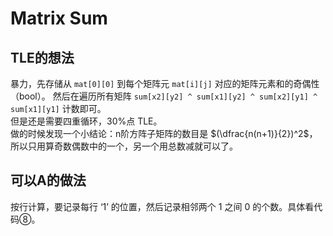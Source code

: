 # Matrix Sum

## TLE的想法

暴力，先存储从 `mat[0][0]` 到每个矩阵元 `mat[i][j]` 对应的矩阵元素和的奇偶性（bool）。
然后在遍历所有矩阵 `sum[x2][y2] ^ sum[x1][y2] ^ sum[x2][y1] ^ sum[x1][y1]` 计数即可。  
但是还是需要四重循环，30%点 TLE。  
做的时候发现一个小结论：n阶方阵子矩阵的数目是 $(\dfrac{n(n+1)}{2})^2$，所以只用算奇数偶数中的一个，另一个用总数减就可以了。

## 可以A的做法

按行计算，要记录每行 ‘1’ 的位置，然后记录相邻两个 1 之间 0 的个数。具体看代码⑧。